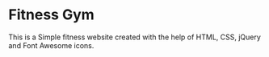 # Fitness Gym

This is a Simple fitness website created with the help of HTML, CSS, jQuery and Font Awesome icons.
